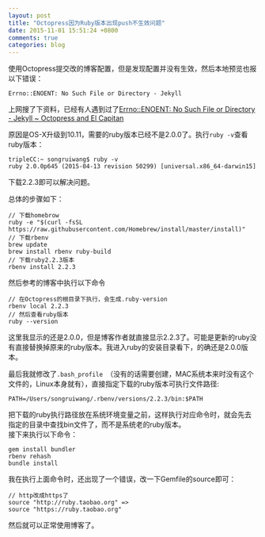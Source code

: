 ```yaml
---
layout: post
title: "Octopress因为Ruby版本出现push不生效问题"
date: 2015-11-01 15:51:24 +0800
comments: true
categories: blog
---
```

使用Octopress提交改的博客配置，但是发现配置并没有生效，然后本地预览也报以下错误：

```
Errno::ENOENT: No Such File or Directory - Jekyll 
```
上网搜了下资料，已经有人遇到过了[Errno::ENOENT: No Such File or Directory - Jekyll ~ Octopress and El Capitan](http://schalkneethling.github.io/blog/2015/10/16/errno-enoent-no-such-file-or-directory-jekyll-octopress-el-capitan/)

原因是OS-X升级到10.11，需要的ruby版本已经不是2.0.0了。执行`ruby -v`查看ruby版本：

```
tripleCC:~ songruiwang$ ruby -v
ruby 2.0.0p645 (2015-04-13 revision 50299) [universal.x86_64-darwin15]
```
下载2.2.3即可以解决问题。
<!--more-->
总体的步骤如下：<br>

```
// 下载homebrow
ruby -e "$(curl -fsSL https://raw.githubusercontent.com/Homebrew/install/master/install)"
// 下载rbenv
brew update
brew install rbenv ruby-build
// 下载ruby2.2.3版本
rbenv install 2.2.3
```

然后参考的博客中执行以下命令

```
// 在Octopress的根目录下执行，会生成.ruby-version 
rbenv local 2.2.3
// 然后查看ruby版本
ruby --version
```
这里我显示的还是2.0.0，但是博客作者就直接显示2.2.3了。可能是更新的ruby没有直接替换掉原来的ruby版本。我进入ruby的安装目录看下，的确还是2.0.0版本。<br>

最后我就修改了`.bash_profile `（没有的话需要创建，MAC系统本来时没有这个文件的，Linux本身就有），直接指定下载的ruby版本可执行文件路径:

```
PATH=/Users/songruiwang/.rbenv/versions/2.2.3/bin:$PATH  
```
把下载的ruby执行路径放在系统环境变量之前，这样执行对应命令时，就会先去指定的目录中查找bin文件了，而不是系统老的ruby版本。<br>
接下来执行以下命令：

```
gem install bundler
rbenv rehash
bundle install
```
我在执行上面命令时，还出现了一个错误，改一下Gemfile的source即可：

```
// http改成https了
source "http://ruby.taobao.org" =>
source "https://ruby.taobao.org"
```
然后就可以正常使用博客了。

